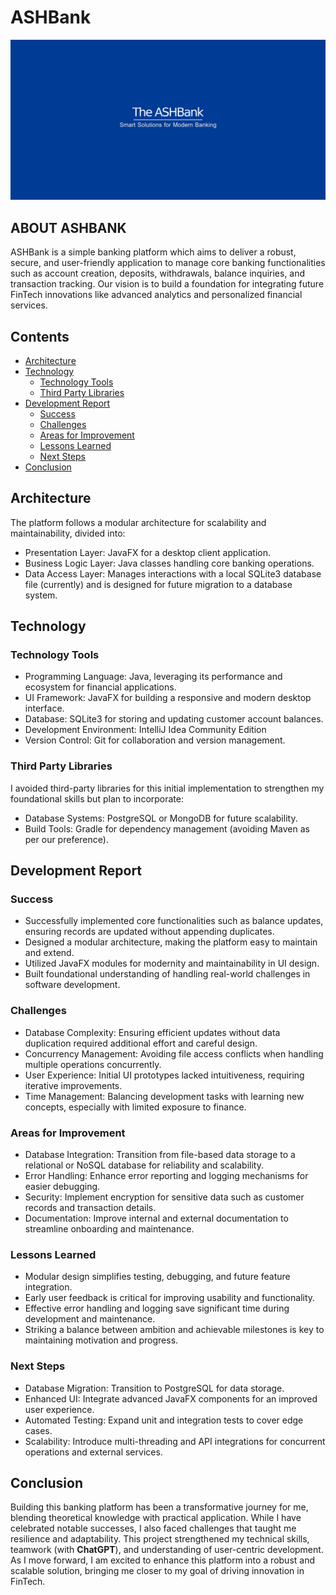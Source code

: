 # ASHBank
![AshBank Banner](src/com/ashbank/resources/photos/ashbank/github_banner.png)


## ABOUT ASHBANK
ASHBank is a simple banking platform which aims to deliver a robust, secure, and user-friendly application to manage core banking functionalities such as account creation, deposits, withdrawals, balance inquiries, and transaction tracking. Our vision is to build a foundation for integrating future FinTech innovations like advanced analytics and personalized financial services.

## Contents
- [Architecture](#architecture)
- [Technology](#technology)
  - [Technology Tools](#technology-tools)
  - [Third Party Libraries](#third-party-libraries)
- [Development Report](#development-report)
  - [Success](#success)
  - [Challenges](#challenges)
  - [Areas for Improvement](#areas-for-improvement)
  - [Lessons Learned](#lessons-learned)
  - [Next Steps](#next-steps)
- [Conclusion](#conclusion)

## Architecture
The platform follows a modular architecture for scalability and maintainability, divided into:
- Presentation Layer: JavaFX for a desktop client application.
- Business Logic Layer: Java classes handling core banking operations.
- Data Access Layer: Manages interactions with a local SQLite3 database file (currently) and is designed for future migration to a database system.

## Technology
### Technology Tools
- Programming Language: Java, leveraging its performance and ecosystem for financial applications.
- UI Framework: JavaFX for building a responsive and modern desktop interface.
- Database: SQLite3 for storing and updating customer account balances.
- Development Environment: IntelliJ Idea Community Edition
- Version Control: Git for collaboration and version management.

### Third Party Libraries
I avoided third-party libraries for this initial implementation to strengthen my foundational skills but plan to incorporate:
- Database Systems: PostgreSQL or MongoDB for future scalability.
- Build Tools: Gradle for dependency management (avoiding Maven as per our preference).

## Development Report
### Success
- Successfully implemented core functionalities such as balance updates, ensuring records are updated without appending duplicates.
- Designed a modular architecture, making the platform easy to maintain and extend.
- Utilized JavaFX modules for modernity and maintainability in UI design.
- Built foundational understanding of handling real-world challenges in software development.

### Challenges
- Database Complexity: Ensuring efficient updates without data duplication required additional effort and careful design.
- Concurrency Management: Avoiding file access conflicts when handling multiple operations concurrently.
- User Experience: Initial UI prototypes lacked intuitiveness, requiring iterative improvements.
- Time Management: Balancing development tasks with learning new concepts, especially with limited exposure to finance.

### Areas for Improvement
- Database Integration: Transition from file-based data storage to a relational or NoSQL database for reliability and scalability.
- Error Handling: Enhance error reporting and logging mechanisms for easier debugging.
- Security: Implement encryption for sensitive data such as customer records and transaction details.
- Documentation: Improve internal and external documentation to streamline onboarding and maintenance.

### Lessons Learned
- Modular design simplifies testing, debugging, and future feature integration.
- Early user feedback is critical for improving usability and functionality.
- Effective error handling and logging save significant time during development and maintenance.
- Striking a balance between ambition and achievable milestones is key to maintaining motivation and progress.

### Next Steps
- Database Migration: Transition to PostgreSQL for data storage.
- Enhanced UI: Integrate advanced JavaFX components for an improved user experience.
- Automated Testing: Expand unit and integration tests to cover edge cases.
- Scalability: Introduce multi-threading and API integrations for concurrent operations and external services.

## Conclusion
Building this banking platform has been a transformative journey for me, blending theoretical knowledge with practical application. While I have celebrated notable successes, I also faced challenges that taught me resilience and adaptability.
This project strengthened my technical skills, teamwork (with **ChatGPT**), and understanding of user-centric development.
As I move forward, I am excited to enhance this platform into a robust and scalable solution, bringing me closer to my goal of driving innovation in FinTech.
